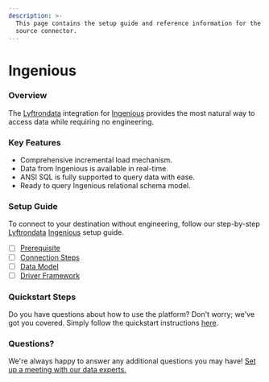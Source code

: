 ```yaml
---
description: >-
  This page contains the setup guide and reference information for the Ingenious
  source connector.
---
```


# Ingenious

### Overview

The [Lyftrondata](https://www.lyftrondata.com/) integration for [Ingenious](None/) provides the most natural way to access data while requiring no engineering.

### Key Features

* Comprehensive incremental load mechanism.
* Data from Ingenious is available in real-time.
* ANSI SQL is fully supported to query data with ease.
* Ready to query Ingenious relational schema model.

### Setup Guide

To connect to your destination without engineering, follow our step-by-step [Lyftrondata](https://www.lyftrondata.com/) [Ingenious](None/) setup guide.

* [ ] [Prerequisite](prerequisite.md)
* [ ] [Connection Steps](connection-steps.md)
* [ ] [Data Model](data-model/erd.md)
* [ ] [Driver Framework](driver-framework/)

### Quickstart Steps

Do you have questions about how to use the platform? Don't worry; we've got you covered. Simply follow the quickstart instructions [here](../../).

### Questions? <a href="#questions" id="questions"></a>

We're always happy to answer any additional questions you may have! [Set up a meeting with our data experts.](https://www.lyftrondata.com/book-a-meeting/)
